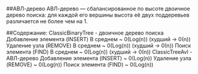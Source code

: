 ##АВЛ-дерево
    АВЛ-дерево — сбалансированное по высоте двоичное дерево поиска: для каждой его вершины высота её двух поддеревьев различается не более чем на 1.

##Содержание:
    ClassicBinaryTree - двоичное дерево поиска
        Добавление элемента (INSERT) В среднем ~ 0(Log(n)) (худший -> 0(n)) 
        Удаление узла (REMOVE) В среднем ~ 0(Log(n)) (худший -> 0(n))
        Поиск элемента (FIND) В среднем ~ 0(Log(n)) (худший -> 0(n))
    ClassicTreeAvl - АВЛ-дерево
        Добавление элемента (INSERT) ~ 0(Log(n)) 
        Удаление узла (REMOVE)  ~ 0(Log(n)) 
        Поиск элемента (FIND) ~ 0(Log(n))